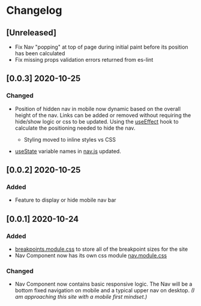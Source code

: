 # Changelog

## [Unreleased]

- Fix Nav "popping" at top of page during initial paint before its position has been calculated
- Fix missing props validation errors returned from es-lint

## [0.0.3] 2020-10-25

### Changed

- Position of hidden nav in mobile now dynamic based on the overall height of the nav. Links can be added or removed without requiring the hide/show logic or css to be updated. Using the [useEffect](https://reactjs.org/docs/hooks-effect.html) hook to calculate the positioning needed to hide the nav.

  - Styling moved to inline styles vs CSS

- [useState](https://reactjs.org/docs/hooks-state.html) variable names in [nav.js](src/components/nav.js) updated.

## [0.0.2] 2020-10-25

### Added

- Feature to display or hide mobile nav bar

## [0.0.1] 2020-10-24

### Added

- [breakpoints.module.css](src/assets/breakpoints.module.css) to store all of the breakpoint sizes for the site
- Nav Component now has its own css module [nav.module.css](src/components/nav.module.css)

### Changed

- Nav Component now contains basic responsive logic. The Nav will be a bottom fixed navigation on mobile and a typical upper nav on desktop. _(I am approaching this site with a mobile first mindset.)_
